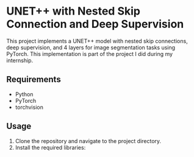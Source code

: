 # UNET++ with Nested Skip Connection and Deep Supervision

This project implements a UNET++ model with nested skip connections, deep supervision, and 4 layers for image segmentation tasks using PyTorch. This implementation is part of the project I did during my internship.

## Requirements

- Python
- PyTorch
- torchvision

## Usage

1. Clone the repository and navigate to the project directory.
2. Install the required libraries:

